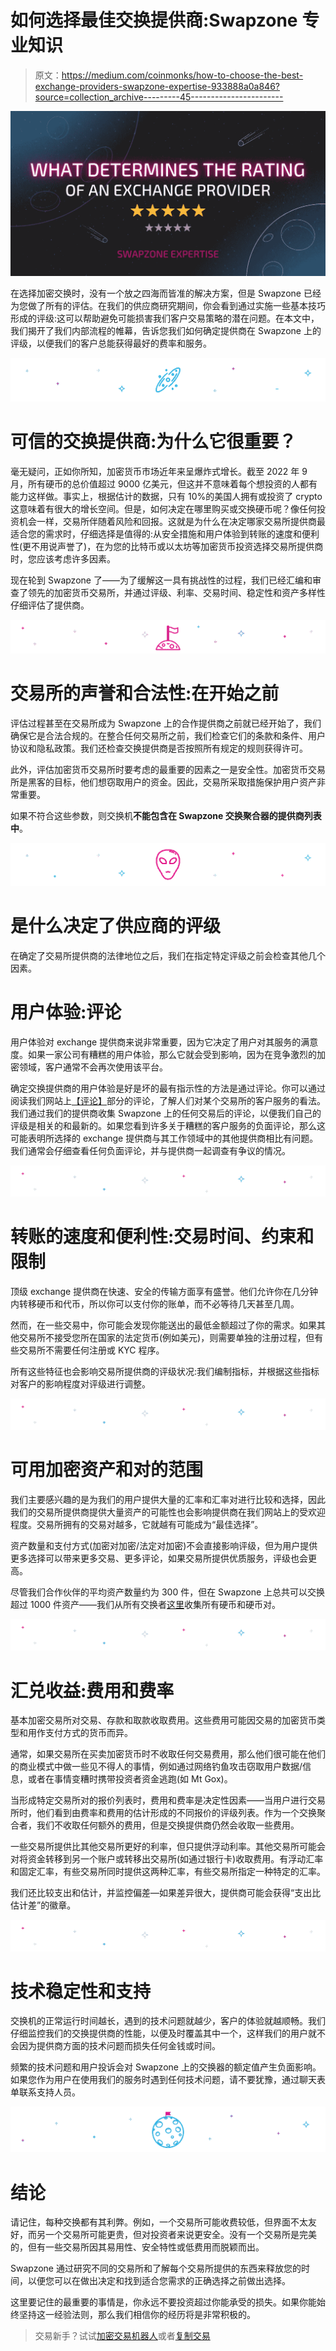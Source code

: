# 如何选择最佳交换提供商:Swapzone 专业知识

> 原文：<https://medium.com/coinmonks/how-to-choose-the-best-exchange-providers-swapzone-expertise-933888a0a846?source=collection_archive---------45----------------------->

![](img/a074d9911f97337bb3ebaddb6689cc7f.png)

在选择加密交换时，没有一个放之四海而皆准的解决方案，但是 Swapzone 已经为您做了所有的评估。在我们的供应商研究期间，你会看到通过实施一些基本技巧形成的评级:这可以帮助避免可能损害我们客户交易策略的潜在问题。在本文中，我们揭开了我们内部流程的帷幕，告诉您我们如何确定提供商在 Swapzone 上的评级，以便我们的客户总能获得最好的费率和服务。

![](img/5f751e384f58475f3ed3d076f24d672a.png)

# 可信的交换提供商:为什么它很重要？

毫无疑问，正如你所知，加密货币市场近年来呈爆炸式增长。截至 2022 年 9 月，所有硬币的总价值超过 9000 亿美元，但这并不意味着每个想投资的人都有能力这样做。事实上，根据估计的数据，只有 10%的美国人拥有或投资了 crypto 这意味着有很大的增长空间。但是，如何决定在哪里购买或交换硬币呢？像任何投资机会一样，交易所伴随着风险和回报。这就是为什么在决定哪家交易所提供商最适合您的需求时，仔细选择是值得的:从安全措施和用户体验到转账的速度和便利性(更不用说声誉了)，在为您的比特币或以太坊等加密货币投资选择交易所提供商时，您应该考虑许多因素。

现在轮到 Swapzone 了——为了缓解这一具有挑战性的过程，我们已经汇编和审查了领先的加密货币交易所，并通过评级、利率、交易时间、稳定性和资产多样性仔细评估了提供商。

![](img/d56bb8129d326348a495da009ad5d8fe.png)

# 交易所的声誉和合法性:在开始之前

评估过程甚至在交易所成为 Swapzone 上的合作提供商之前就已经开始了，我们确保它是合法合规的。在整合任何交易所之前，我们检查它们的条款和条件、用户协议和隐私政策。我们还检查交换提供商是否按照所有规定的规则获得许可。

此外，评估加密货币交易所时要考虑的最重要的因素之一是安全性。加密货币交易所是黑客的目标，他们想窃取用户的资金。因此，交易所采取措施保护用户资产非常重要。

如果不符合这些参数，则交换机**不能包含在 Swapzone 交换聚合器的提供商列表中**。

![](img/a29f1534d2eedbc044ab1a463dabdbcc.png)

# 是什么决定了供应商的评级

在确定了交易所提供商的法律地位之后，我们在指定特定评级之前会检查其他几个因素。

# 用户体验:评论

用户体验对 exchange 提供商来说非常重要，因为它决定了用户对其服务的满意度。如果一家公司有糟糕的用户体验，那么它就会受到影响，因为在竞争激烈的加密领域，客户通常不会再次使用该平台。

确定交换提供商的用户体验是好是坏的最有指示性的方法是通过评论。你可以通过阅读我们网站上[【评论】](https://swapzone.io/reviews)部分的评论，了解人们对某个交易所的客户服务的看法。我们通过我们的提供商收集 Swapzone 上的任何交易后的评论，以便我们自己的评级是相关的和最新的。如果您看到许多关于糟糕的客户服务的负面评论，那么这可能表明所选择的 exchange 提供商与其工作领域中的其他提供商相比有问题。我们通常会仔细查看任何负面评论，并与提供商一起调查有争议的情况。

![](img/96ead6c3e6577a26465a88c0b20837a8.png)

# 转账的速度和便利性:交易时间、约束和限制

顶级 exchange 提供商在快速、安全的传输方面享有盛誉。他们允许你在几分钟内转移硬币和代币，所以你可以支付你的账单，而不必等待几天甚至几周。

然而，在一些交易中，你可能会发现你能送出的最低金额超过了你的需求。如果其他交易所不接受您所在国家的法定货币(例如美元)，则需要单独的注册过程，但有些交易所不需要任何注册或 KYC 程序。

所有这些特征也会影响交易所提供商的评级状况:我们编制指标，并根据这些指标对客户的影响程度对评级进行调整。

![](img/752d27ef1819ed98866aaed59c7ee2b5.png)

# 可用加密资产和对的范围

我们主要感兴趣的是为我们的用户提供大量的汇率和汇率对进行比较和选择，因此我们的交易所提供商提供大量资产的可能性也会影响提供商在我们网站上的受欢迎程度。交易所拥有的交易对越多，它就越有可能成为“最佳选择”。

资产数量和支付方式(加密对加密/法定对加密)不会直接影响评级，但为用户提供更多选择可以带来更多交易、更多评论，如果交易所提供优质服务，评级也会更高。

尽管我们合作伙伴的平均资产数量约为 300 件，但在 Swapzone 上总共可以交换超过 1000 件资产——我们从所有交换者[这里](https://swapzone.io/currencies)收集所有硬币和硬币对。

![](img/b539b62ca486eb66341fd90bd688af5b.png)

# 汇兑收益:费用和费率

基本加密交易所对交易、存款和取款收取费用。这些费用可能因交易的加密货币类型和用作支付方式的货币而异。

通常，如果交易所在买卖加密货币时不收取任何交易费用，那么他们很可能在他们的商业模式中做一些见不得人的事情，例如通过网络钓鱼攻击窃取用户数据/信息，或者在事情变糟时携带投资者资金逃跑(如 Mt Gox)。

当形成特定交易所对的报价列表时，费用和费率是决定性因素——当用户进行交易所时，他们看到由费率和费用的估计形成的不同报价的评级列表。作为一个交换聚合者，我们不收取任何额外的费用，但是交换提供商仍然会收取一些费用。

一些交易所提供比其他交易所更好的利率，但只提供浮动利率。其他交易所可能会对将资金转移到另一个账户或转移出交易所(如通过银行卡)收取费用。有浮动汇率和固定汇率，有些交易所同时提供这两种汇率，有些交易所指定一种特定的汇率。

我们还比较支出和估计，并监控偏差—如果差异很大，提供商可能会获得“支出比估计差”的徽章。

![](img/ceeaef6cf7d7d260805237221e96a429.png)

# 技术稳定性和支持

交换机的正常运行时间越长，遇到的技术问题就越少，客户的体验就越顺畅。我们仔细监控我们的交换提供商的性能，以便及时覆盖其中一个，这样我们的用户就不会因为提供商方面的技术问题而损失任何金钱或时间。

频繁的技术问题和用户投诉会对 Swapzone 上的交换器的额定值产生负面影响。如果您作为用户在使用我们的服务时遇到任何技术问题，请不要犹豫，通过聊天表单联系支持人员。

![](img/9d5a49a2535884f6e195286438b5da5b.png)

# 结论

请记住，每种交换都有其利弊。例如，一个交易所可能收费较低，但界面不太友好，而另一个交易所可能更贵，但对投资者来说更安全。没有一个交易所是完美的，但有一些交易所因其易用性、安全特性或低费用而脱颖而出。

Swapzone 通过研究不同的交易所和了解每个交易所提供的东西来释放您的时间，以便您可以在做出决定和找到适合您需求的正确选择之前做出选择。

这里要记住的最重要的事情是，你永远不要投资超过你能承受的损失。如果你能始终坚持这一经验法则，那么我们相信你的经历将是非常积极的。

> 交易新手？试试[加密交易机器人](/coinmonks/crypto-trading-bot-c2ffce8acb2a)或者[复制交易](/coinmonks/top-10-crypto-copy-trading-platforms-for-beginners-d0c37c7d698c)